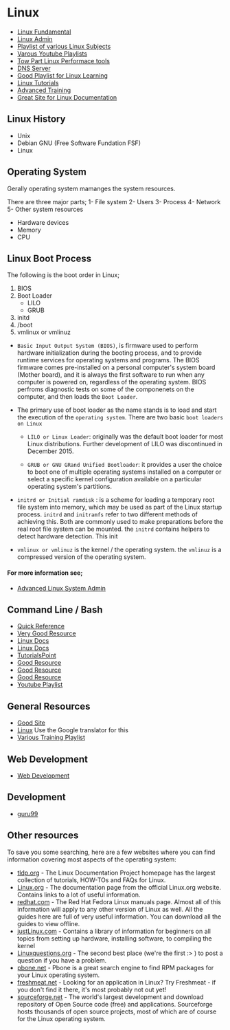 # Linux

* [Linux Fundamental](https://www.youtube.com/playlist?list=PL9ooVrP1hQOHSGgHqf_rW8KrW3IkZmbRM)
* [Linux Admin](https://www.youtube.com/playlist?list=PL9ooVrP1hQOH3SvcgkC4Qv2cyCebvs0Ik)
* [Playlist of various Linux Subjects](https://www.youtube.com/channel/UComgXoI6pysmetOzuNH_TDQ/playlists?disable_polymer=1)
* [Varous Youtube Playlists](https://www.youtube.com/user/gagandhaliwal1/playlists?disable_polymer=1)
* [Tow Part Linux Performace tools](https://www.youtube.com/playlist?list=PLhhdIMVi0o5RNrf8E2dUijvGpqKLB9TCR)
* [DNS Server](https://www.youtube.com/watch?v=0X9em99Vcl0&list=PL9ooVrP1hQOH3SvcgkC4Qv2cyCebvs0Ik&index=7)
* [Good Playlist for Linux Learning](https://www.youtube.com/channel/UComgXoI6pysmetOzuNH_TDQ/playlists)
* [Linux Tutorials](http://www.yolinux.com/TUTORIALS/)
* [Advanced Training](https://www.linux.org/forums/linux-advanced-tutorials.125/)
* [Great Site for Linux Documentation](http://www.tldp.org/guides.html)
## Linux History
* Unix
* Debian GNU (Free Software Fundation FSF)
* Linux
## Operating System
Gerally operating system mamanges the system resources.

There are three major parts;
1- File system
2- Users
3- Process
4- Network
5- Other system resources
  * Hardware devices
  * Memory
  * CPU

## Linux Boot Process

The following is the boot order in Linux;

1. BIOS
2. Boot Loader
   - LILO
   - GRUB
1. initd
2. /boot
3. vmlinux or vmlinuz

* `Basic Input Output System (BIOS)`, is firmware used to perform hardware initialization during the booting process, and to provide runtime services for operating systems and programs. The BIOS firmware comes pre-installed on a personal computer's system board (Mother board), and it is always the first software to run when any computer is powered on, regardless of the operating system. BIOS perfroms diagnostic tests on some of the componenets on the computer, and then loads the `Boot Loader`.

* The primary use of boot loader as the name stands is to load and start the execution of the `operating system`. There are two basic `boot loaders on Linux`

  * `LILO or Linux Loader`: originally was the default boot loader for most Linux distributions.  Further development of LILO was discontinued in December 2015.

  * `GRUB or GNU GRand Unified Bootloader`: it provides a user the choice to boot one of multiple operating systems installed on a computer or select a specific kernel configuration available on a particular operating system's partitions.

* `initrd or Initial ramdisk` : is a scheme for loading a temporary root file system into memory, which may be used as part of the Linux startup process. `initrd` and `initramfs` refer to two different methods of achieving this. Both are commonly used to make preparations before the real root file system can be mounted. the `initrd` contains helpers to detect hardware detection. This init

 * `vmlinux or vmlinuz` is the kernel / the operating system. the `vmlinuz` is a compressed version of the operating system.



#### For more information see;

* [Advanced Linux System Admin](https://www.youtube.com/watch?v=qAMWG86sEm8)

## Command Line / Bash

* [Quick Reference](https://ss64.com/bash/)
* [Very Good Resource](http://www.tldp.org/LDP/intro-linux/html/index.html)
* [Linux Docs](http://swift.siphos.be/linux_sea/index.html)
* [Linux Docs](https://wiki.archlinux.org/index.php/Table_of_contents)
* [TutorialsPoint](https://www.tutorialspoint.com/unix/index.htm)
* [Good Resource](http://www.linfo.org/newbies.html)
* [Good Resource](https://www.computernetworkingnotes.com/)
* [Good Resource](https://opensource.com/)
* [Youtube Playlist](https://www.youtube.com/user/theurbanpenguin/playlists)

## General Resources

* [Good Site](http://www.brendangregg.com/)
* [Linux](https://github.com/judasn/Linux-Tutorial) Use the Google translator for this
* [Various Training Playlist](https://www.youtube.com/channel/UC3RYdKzMQmdz8I8IU2iQDZA/playlists)

## Web Development

* [Web Development](https://developer.mozilla.org/en-US/docs/Learn)

## Development

* [guru99](https://www.guru99.com/)

## Other resources

To save you some searching, here are a few websites where you can find information covering most aspects of the operating system:

* [tldp.org](http://www.tldp.org/) - The Linux Documentation Project homepage has the largest collection of tutorials, HOW-TOs and FAQs for Linux.
* [Linux.org](http://www.Linux.org/) - The documentation page from the official Linux.org website. Contains links to a lot of useful information.
* [redhat.com](https://access.redhat.com/documentation/en-us/) - The Red Hat Fedora Linux manuals page. Almost all of this information will apply to any other version of Linux as well. All the guides here are full of very useful information. You can download all the guides to view offline.
* [justLinux.com](http://www.justLinux.com/) - Contains a library of information for beginners on all topics from setting up hardware, installing software, to compiling the kernel
* [Linuxquestions.org](http://www.Linuxquestions.org/) - The second best place (we're the first :> ) to post a question if you have a problem.
* [pbone.net](http://www.pbone.net) - Pbone is a great search engine to find RPM packages for your Linux operating system.
* [freshmeat.net](http://www.freshmeat.net) - Looking for an application in Linux? Try Freshmeat - if you don't find it there, it's most probably not out yet!
* [sourceforge.net](http://www.sourceforge.net) - The world's largest development and download repository of Open Source code (free) and applications. Sourceforge hosts thousands of open source projects, most of which are of course for the Linux operating system.
